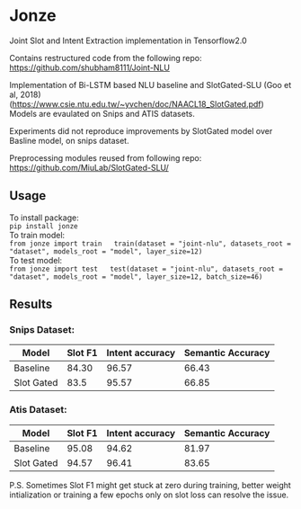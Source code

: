 # Jonze
Joint Slot and Intent Extraction implementation in Tensorflow2.0

Contains restructured code from the following repo:
https://github.com/shubham8111/Joint-NLU

Implementation of Bi-LSTM based NLU baseline and SlotGated-SLU  (Goo et al, 2018)(https://www.csie.ntu.edu.tw/~yvchen/doc/NAACL18_SlotGated.pdf) 
Models are evaulated on Snips and ATIS datasets.

Experiments did not reproduce improvements by SlotGated model over Basline model, on snips dataset.


Preprocessing modules reused from following repo:
https://github.com/MiuLab/SlotGated-SLU/

## Usage
To install package:  
`pip install jonze`  
To train model:  
`from jonze import train  
train(dataset = "joint-nlu", datasets_root = "dataset", models_root = "model", layer_size=12)`  
To test model:  
`from jonze import test  
test(dataset = "joint-nlu", datasets_root = "dataset", models_root = "model", layer_size=12, batch_size=46)`  
## Results

### Snips Dataset:


| Model      | Slot F1 | Intent accuracy | Semantic Accuracy |
|------------|---------|-----------------|-------------------|
| Baseline   | 84.30   | 96.57           | 66.43             |
| Slot Gated | 83.5    | 95.57           | 66.85             |

### Atis Dataset:

| Model      | Slot F1 | Intent accuracy | Semantic Accuracy |
|------------|---------|-----------------|-------------------|
| Baseline   | 95.08   | 94.62           | 81.97             |
| Slot Gated | 94.57   | 96.41           | 83.65             |

P.S.  Sometimes Slot F1 might get stuck at zero during training, better weight intialization or training a few epochs only on slot loss can resolve the issue. 
